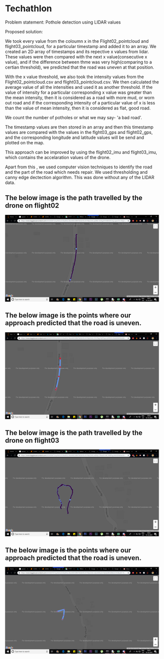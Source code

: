 # Techathlon

Problem statement: Pothole detection using LIDAR values 

Proposed solution:

We took every value from the coloumn x in the Flight02_pointcloud and flight03_pointcloud, for a particular timestamp and added it to an array.
We created an 2D array of timestamps and its repective x values from lidar.
These values were then compared with the next x value(consecutive x value), and if the difference between thme was very high(comparing to a certian threshold), we predicted that the road was uneven at that position.

With the x value threshold, we also took the intensity values from the Flight02_pointcloud.csv and flight03_pointcloud.csv.
We then calculated the average value of all the intensities and used it as another threshold.
If the value of intensity for a particular corresponding x value was greater than the mean intensity, then it is considered as a road with more mud, or worn out road and if the corresponding intensity of a particular value of x is less than the value of mean intensity, then it is considered as flat, good road.

We count the number of potholes or what we may say- 'a bad road'.

The timestamp values are then stored in an array and then this timestamp values are compared with the values in the flght03_gps and flight02_gps, and the corresponding longitude and latitude values will be send and plotted on the map.

This approach can be improved by using the flight02_imu and flight03_imu, which contains the accelaration values of the drone.


Apart from this , we used computer vision techniques to identify the road and the part of the road which needs repair.
We used thresholding and canny edge dectection algorithm. This was done without any of the LIDAR data.



## The below image is the path travelled by the drone on flight02

![Image description](https://github.com/mahadev9/Techathlon/blob/master/all_locations_flight02.png)

## The below image is the points where our approach predicted that the road is uneven.

![Image description](https://github.com/mahadev9/Techathlon/blob/master/output_flight02/potholes_detect_flight02.png)

## The below image is the path travelled by the drone on flight03

![Image description](https://github.com/mahadev9/Techathlon/blob/master/all_locations_flight03.png)


## The below image is the points where our approach predicted that the road is uneven.

![Image description](https://github.com/mahadev9/Techathlon/blob/master/output_flight03/potholes_detect_flight03.png)


